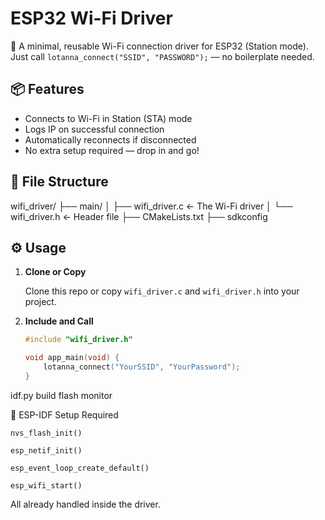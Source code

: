 # ESP32 Wi-Fi Driver

🚀 A minimal, reusable Wi-Fi connection driver for ESP32 (Station mode).  
Just call `lotanna_connect("SSID", "PASSWORD");` — no boilerplate needed.

## 📦 Features

- Connects to Wi-Fi in Station (STA) mode
- Logs IP on successful connection
- Automatically reconnects if disconnected
- No extra setup required — drop in and go!

## 📂 File Structure


wifi_driver/
├── main/
│ ├── wifi_driver.c ← The Wi-Fi driver
│ └── wifi_driver.h ← Header file
├── CMakeLists.txt
├── sdkconfig


## ⚙️ Usage

1. **Clone or Copy**

   Clone this repo or copy `wifi_driver.c` and `wifi_driver.h` into your project.

2. **Include and Call**

   ```c
   #include "wifi_driver.h"

   void app_main(void) {
       lotanna_connect("YourSSID", "YourPassword");
   }

idf.py build flash monitor


🔧 ESP-IDF Setup Required

    nvs_flash_init()

    esp_netif_init()

    esp_event_loop_create_default()

    esp_wifi_start()

All already handled inside the driver.
